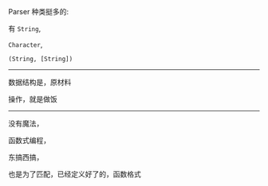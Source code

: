 
Parser 种类挺多的:

有 `String`,

`Character`,


`(String, [String])`


<hr>


数据结构是，原材料

操作，就是做饭


<hr>



没有魔法，

函数式编程，

东搞西搞，

也是为了匹配，已经定义好了的，函数格式
